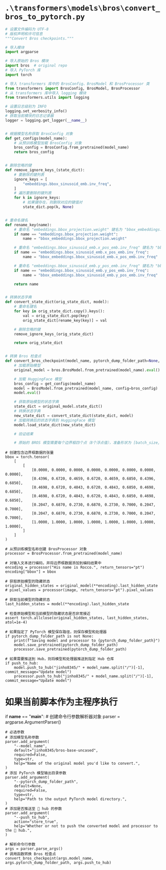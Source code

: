 # `.\transformers\models\bros\convert_bros_to_pytorch.py`

```py
# 设置文件编码为 UTF-8
# 版权声明和许可信息
"""Convert Bros checkpoints."""

# 导入模块
import argparse

# 导入原始的 Bros 模块
import bros  # original repo
# 导入 PyTorch 库
import torch

# 导入 transformers 库中的 BrosConfig、BrosModel 和 BrosProcessor 类
from transformers import BrosConfig, BrosModel, BrosProcessor
# 从 transformers 库中导入 logging 模块
from transformers.utils import logging

# 设置日志级别为 INFO
logging.set_verbosity_info()
# 获取当前模块的日志记录器
logger = logging.get_logger(__name__)


# 根据模型名称获取 BrosConfig 对象
def get_configs(model_name):
    # 从预训练模型加载 BrosConfig 对象
    bros_config = BrosConfig.from_pretrained(model_name)
    return bros_config


# 删除忽略的键
def remove_ignore_keys_(state_dict):
    # 要删除的键列表
    ignore_keys = [
        "embeddings.bbox_sinusoid_emb.inv_freq",
    ]
    # 遍历要删除的键列表
    for k in ignore_keys:
        # 如果键存在，则删除对应的键值对
        state_dict.pop(k, None)


# 重命名键名
def rename_key(name):
    # 重命名 "embeddings.bbox_projection.weight" 键名为 "bbox_embeddings.bbox_projection.weight"
    if name == "embeddings.bbox_projection.weight":
        name = "bbox_embeddings.bbox_projection.weight"

    # 重命名 "embeddings.bbox_sinusoid_emb.x_pos_emb.inv_freq" 键名为 "bbox_embeddings.bbox_sinusoid_emb.x_pos_emb.inv_freq"
    if name == "embeddings.bbox_sinusoid_emb.x_pos_emb.inv_freq":
        name = "bbox_embeddings.bbox_sinusoid_emb.x_pos_emb.inv_freq"

    # 重命名 "embeddings.bbox_sinusoid_emb.y_pos_emb.inv_freq" 键名为 "bbox_embeddings.bbox_sinusoid_emb.y_pos_emb.inv_freq"
    if name == "embeddings.bbox_sinusoid_emb.y_pos_emb.inv_freq":
        name = "bbox_embeddings.bbox_sinusoid_emb.y_pos_emb.inv_freq"

    return name


# 转换状态字典
def convert_state_dict(orig_state_dict, model):
    # 重命名键名
    for key in orig_state_dict.copy().keys():
        val = orig_state_dict.pop(key)
        orig_state_dict[rename_key(key)] = val

    # 删除忽略的键
    remove_ignore_keys_(orig_state_dict)

    return orig_state_dict


# 转换 Bros 检查点
def convert_bros_checkpoint(model_name, pytorch_dump_folder_path=None, push_to_hub=False):
    # 加载原始模型
    original_model = bros.BrosModel.from_pretrained(model_name).eval()

    # 加载 HuggingFace 模型
    bros_config = get_configs(model_name)
    model = BrosModel.from_pretrained(model_name, config=bros_config)
    model.eval()

    # 获取原始模型的状态字典
    state_dict = original_model.state_dict()
    # 转换状态字典
    new_state_dict = convert_state_dict(state_dict, model)
    # 加载转换后的状态字典到 HuggingFace 模型
    model.load_state_dict(new_state_dict)

    # 验证结果

    # 原始的 BROS 模型需要每个边界框四个点（8个浮点值），准备形状为 [batch_size, seq_len, 8] 的边界框
```  
    # 创建包含边界框数据的张量
    bbox = torch.tensor(
        [
            [
                [0.0000, 0.0000, 0.0000, 0.0000, 0.0000, 0.0000, 0.0000, 0.0000],
                [0.4396, 0.6720, 0.4659, 0.6720, 0.4659, 0.6850, 0.4396, 0.6850],
                [0.4698, 0.6720, 0.4843, 0.6720, 0.4843, 0.6850, 0.4698, 0.6850],
                [0.4698, 0.6720, 0.4843, 0.6720, 0.4843, 0.6850, 0.4698, 0.6850],
                [0.2047, 0.6870, 0.2730, 0.6870, 0.2730, 0.7000, 0.2047, 0.7000],
                [0.2047, 0.6870, 0.2730, 0.6870, 0.2730, 0.7000, 0.2047, 0.7000],
                [1.0000, 1.0000, 1.0000, 1.0000, 1.0000, 1.0000, 1.0000, 1.0000],
            ]
        ]
    )

    # 从预训练模型名称创建 BrosProcessor 对象
    processor = BrosProcessor.from_pretrained(model_name)

    # 对输入文本进行编码，并将边界框数据添加到编码结果中
    encoding = processor("His name is Rocco.", return_tensors="pt")
    encoding["bbox"] = bbox

    # 获取原始模型的隐藏状态
    original_hidden_states = original_model(**encoding).last_hidden_state
    # pixel_values = processor(image, return_tensors="pt").pixel_values

    # 获取当前模型的隐藏状态
    last_hidden_states = model(**encoding).last_hidden_state

    # 检查原始模型和当前模型的隐藏状态是否非常接近
    assert torch.allclose(original_hidden_states, last_hidden_states, atol=1e-4)

    # 如果指定了 PyTorch 模型保存路径，则保存模型和处理器
    if pytorch_dump_folder_path is not None:
        print(f"Saving model and processor to {pytorch_dump_folder_path}")
        model.save_pretrained(pytorch_dump_folder_path)
        processor.save_pretrained(pytorch_dump_folder_path)

    # 如果需要推送到 Hub，则将模型和处理器推送到指定 Hub 仓库
    if push_to_hub:
        model.push_to_hub("jinho8345/" + model_name.split("/")[-1], commit_message="Update model")
        processor.push_to_hub("jinho8345/" + model_name.split("/")[-1], commit_message="Update model")
# 如果当前脚本作为主程序执行
if __name__ == "__main__":
    # 创建命令行参数解析器对象
    parser = argparse.ArgumentParser()

    # 必选参数
    # 添加模型名称参数
    parser.add_argument(
        "--model_name",
        default="jinho8345/bros-base-uncased",
        required=False,
        type=str,
        help="Name of the original model you'd like to convert.",
    )
    # 添加 PyTorch 模型输出目录参数
    parser.add_argument(
        "--pytorch_dump_folder_path",
        default=None,
        required=False,
        type=str,
        help="Path to the output PyTorch model directory.",
    )
    # 添加是否推送至 🤗 hub 的参数
    parser.add_argument(
        "--push_to_hub",
        action="store_true",
        help="Whether or not to push the converted model and processor to the 🤗 hub.",
    )

    # 解析命令行参数
    args = parser.parse_args()
    # 调用函数转换 Bros 检查点
    convert_bros_checkpoint(args.model_name, args.pytorch_dump_folder_path, args.push_to_hub)
```